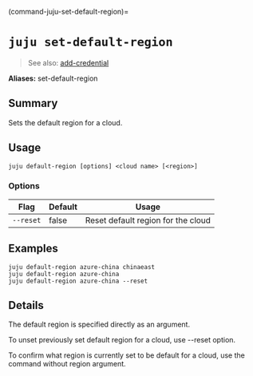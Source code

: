 (command-juju-set-default-region)=
# `juju set-default-region`
> See also: [add-credential](#add-credential)

**Aliases:** set-default-region

## Summary
Sets the default region for a cloud.

## Usage
```juju default-region [options] <cloud name> [<region>]```

### Options
| Flag | Default | Usage |
| --- | --- | --- |
| `--reset` | false | Reset default region for the cloud |

## Examples

    juju default-region azure-china chinaeast
    juju default-region azure-china
    juju default-region azure-china --reset


## Details
The default region is specified directly as an argument.

To unset previously set default region for a cloud, use --reset option.

To confirm what region is currently set to be default for a cloud, 
use the command without region argument.